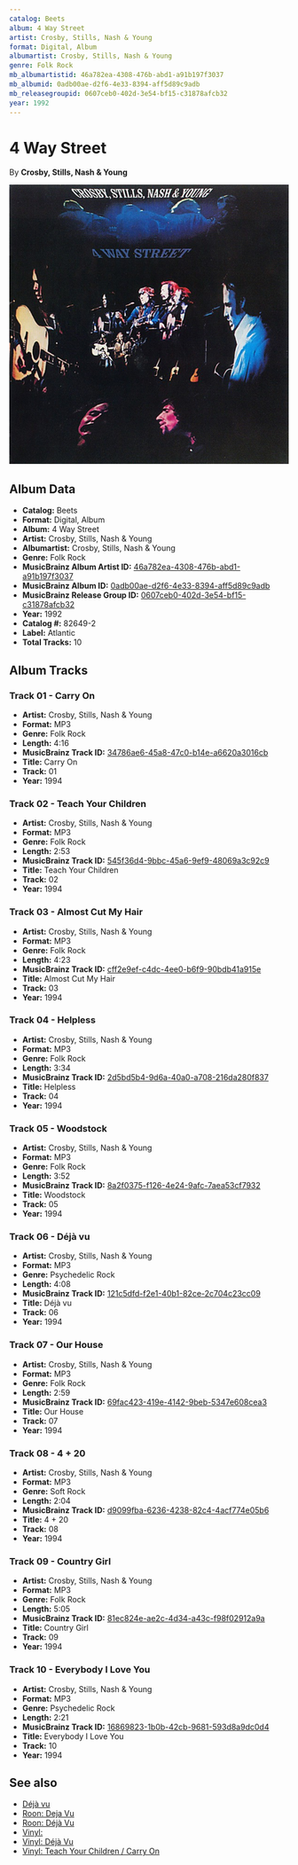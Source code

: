 ```yaml
---
catalog: Beets
album: 4 Way Street
artist: Crosby, Stills, Nash & Young
format: Digital, Album
albumartist: Crosby, Stills, Nash & Young
genre: Folk Rock
mb_albumartistid: 46a782ea-4308-476b-abd1-a91b197f3037
mb_albumid: 0adb00ae-d2f6-4e33-8394-aff5d89c9adb
mb_releasegroupid: 0607ceb0-402d-3e54-bf15-c31878afcb32
year: 1992
---
```


# 4 Way Street

By **Crosby, Stills, Nash & Young**

![](../../assets/beetscovers/Crosby__Stills__Nash_and_Young-4_Way_Street.jpg)

## Album Data

- **Catalog:** Beets
- **Format:** Digital, Album
- **Album:** 4 Way Street
- **Artist:** Crosby, Stills, Nash & Young
- **Albumartist:** Crosby, Stills, Nash & Young
- **Genre:** Folk Rock
- **MusicBrainz Album Artist ID:** [46a782ea-4308-476b-abd1-a91b197f3037](https://musicbrainz.org/artist/46a782ea-4308-476b-abd1-a91b197f3037)
- **MusicBrainz Album ID:** [0adb00ae-d2f6-4e33-8394-aff5d89c9adb](https://musicbrainz.org/release/0adb00ae-d2f6-4e33-8394-aff5d89c9adb)
- **MusicBrainz Release Group ID:** [0607ceb0-402d-3e54-bf15-c31878afcb32](https://musicbrainz.org/release-group/0607ceb0-402d-3e54-bf15-c31878afcb32)
- **Year:** 1992
- **Catalog #:** 82649-2
- **Label:** Atlantic
- **Total Tracks:** 10

## Album Tracks

### Track 01 - Carry On

- **Artist:** Crosby, Stills, Nash & Young
- **Format:** MP3
- **Genre:** Folk Rock
- **Length:** 4:16
- **MusicBrainz Track ID:** [34786ae6-45a8-47c0-b14e-a6620a3016cb](https://musicbrainz.org/recording/34786ae6-45a8-47c0-b14e-a6620a3016cb)
- **Title:** Carry On
- **Track:** 01
- **Year:** 1994

### Track 02 - Teach Your Children

- **Artist:** Crosby, Stills, Nash & Young
- **Format:** MP3
- **Genre:** Folk Rock
- **Length:** 2:53
- **MusicBrainz Track ID:** [545f36d4-9bbc-45a6-9ef9-48069a3c92c9](https://musicbrainz.org/recording/545f36d4-9bbc-45a6-9ef9-48069a3c92c9)
- **Title:** Teach Your Children
- **Track:** 02
- **Year:** 1994

### Track 03 - Almost Cut My Hair

- **Artist:** Crosby, Stills, Nash & Young
- **Format:** MP3
- **Genre:** Folk Rock
- **Length:** 4:23
- **MusicBrainz Track ID:** [cff2e9ef-c4dc-4ee0-b6f9-90bdb41a915e](https://musicbrainz.org/recording/cff2e9ef-c4dc-4ee0-b6f9-90bdb41a915e)
- **Title:** Almost Cut My Hair
- **Track:** 03
- **Year:** 1994

### Track 04 - Helpless

- **Artist:** Crosby, Stills, Nash & Young
- **Format:** MP3
- **Genre:** Folk Rock
- **Length:** 3:34
- **MusicBrainz Track ID:** [2d5bd5b4-9d6a-40a0-a708-216da280f837](https://musicbrainz.org/recording/2d5bd5b4-9d6a-40a0-a708-216da280f837)
- **Title:** Helpless
- **Track:** 04
- **Year:** 1994

### Track 05 - Woodstock

- **Artist:** Crosby, Stills, Nash & Young
- **Format:** MP3
- **Genre:** Folk Rock
- **Length:** 3:52
- **MusicBrainz Track ID:** [8a2f0375-f126-4e24-9afc-7aea53cf7932](https://musicbrainz.org/recording/8a2f0375-f126-4e24-9afc-7aea53cf7932)
- **Title:** Woodstock
- **Track:** 05
- **Year:** 1994

### Track 06 - Déjà vu

- **Artist:** Crosby, Stills, Nash & Young
- **Format:** MP3
- **Genre:** Psychedelic Rock
- **Length:** 4:08
- **MusicBrainz Track ID:** [121c5dfd-f2e1-40b1-82ce-2c704c23cc09](https://musicbrainz.org/recording/121c5dfd-f2e1-40b1-82ce-2c704c23cc09)
- **Title:** Déjà vu
- **Track:** 06
- **Year:** 1994

### Track 07 - Our House

- **Artist:** Crosby, Stills, Nash & Young
- **Format:** MP3
- **Genre:** Folk Rock
- **Length:** 2:59
- **MusicBrainz Track ID:** [69fac423-419e-4142-9beb-5347e608cea3](https://musicbrainz.org/recording/69fac423-419e-4142-9beb-5347e608cea3)
- **Title:** Our House
- **Track:** 07
- **Year:** 1994

### Track 08 - 4 + 20

- **Artist:** Crosby, Stills, Nash & Young
- **Format:** MP3
- **Genre:** Soft Rock
- **Length:** 2:04
- **MusicBrainz Track ID:** [d9099fba-6236-4238-82c4-4acf774e05b6](https://musicbrainz.org/recording/d9099fba-6236-4238-82c4-4acf774e05b6)
- **Title:** 4 + 20
- **Track:** 08
- **Year:** 1994

### Track 09 - Country Girl

- **Artist:** Crosby, Stills, Nash & Young
- **Format:** MP3
- **Genre:** Folk Rock
- **Length:** 5:05
- **MusicBrainz Track ID:** [81ec824e-ae2c-4d34-a43c-f98f02912a9a](https://musicbrainz.org/recording/81ec824e-ae2c-4d34-a43c-f98f02912a9a)
- **Title:** Country Girl
- **Track:** 09
- **Year:** 1994

### Track 10 - Everybody I Love You

- **Artist:** Crosby, Stills, Nash & Young
- **Format:** MP3
- **Genre:** Psychedelic Rock
- **Length:** 2:21
- **MusicBrainz Track ID:** [16869823-1b0b-42cb-9681-593d8a9dc0d4](https://musicbrainz.org/recording/16869823-1b0b-42cb-9681-593d8a9dc0d4)
- **Title:** Everybody I Love You
- **Track:** 10
- **Year:** 1994


## See also

- [Déjà vu](Déjà_vu.md)
- [Roon: Deja Vu](../../Roon/Crosby__Stills__Nash_and_Young/Deja_Vu.md)
- [Roon: Déjà Vu](../../Roon/Crosby__Stills__Nash_and_Young/Déjà_Vu.md)
- [Vinyl: ](../../Vinyl/Crosby__Stills__Nash_and_Young/Crosby__Stills__Nash_and_Young.md)
- [Vinyl: Déjà Vu](../../Vinyl/Crosby__Stills__Nash_and_Young/Déjà_Vu.md)
- [Vinyl: Teach Your Children / Carry On](../../Vinyl/Crosby__Stills__Nash_and_Young/Teach_Your_Children_-_Carry_On.md)
